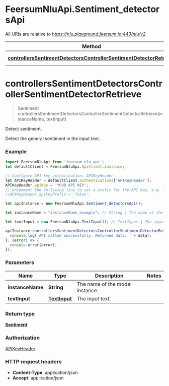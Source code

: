 # FeersumNluApi.Sentiment_detectorsApi

All URIs are relative to *https://nlu.playground.feersum.io:443/nlu/v2*

Method | HTTP request | Description
------------- | ------------- | -------------
[**controllersSentimentDetectorsControllerSentimentDetectorRetrieve**](Sentiment_detectorsApi.md#controllersSentimentDetectorsControllerSentimentDetectorRetrieve) | **POST** /sentiment_detectors/{instance_name}/retrieve | Detect sentiment.


<a name="controllersSentimentDetectorsControllerSentimentDetectorRetrieve"></a>
# **controllersSentimentDetectorsControllerSentimentDetectorRetrieve**
> Sentiment controllersSentimentDetectorsControllerSentimentDetectorRetrieve(instanceName, textInput)

Detect sentiment.

Detect the general sentiment in the input text.

### Example
```javascript
import FeersumNluApi from 'feersum_nlu_api';
let defaultClient = FeersumNluApi.ApiClient.instance;

// Configure API key authorization: APIKeyHeader
let APIKeyHeader = defaultClient.authentications['APIKeyHeader'];
APIKeyHeader.apiKey = 'YOUR API KEY';
// Uncomment the following line to set a prefix for the API key, e.g. "Token" (defaults to null)
//APIKeyHeader.apiKeyPrefix = 'Token';

let apiInstance = new FeersumNluApi.Sentiment_detectorsApi();

let instanceName = "instanceName_example"; // String | The name of the model instance.

let textInput = new FeersumNluApi.TextInput(); // TextInput | The input text.

apiInstance.controllersSentimentDetectorsControllerSentimentDetectorRetrieve(instanceName, textInput).then((data) => {
  console.log('API called successfully. Returned data: ' + data);
}, (error) => {
  console.error(error);
});

```

### Parameters

Name | Type | Description  | Notes
------------- | ------------- | ------------- | -------------
 **instanceName** | **String**| The name of the model instance. | 
 **textInput** | [**TextInput**](TextInput.md)| The input text. | 

### Return type

[**Sentiment**](Sentiment.md)

### Authorization

[APIKeyHeader](../README.md#APIKeyHeader)

### HTTP request headers

 - **Content-Type**: application/json
 - **Accept**: application/json

